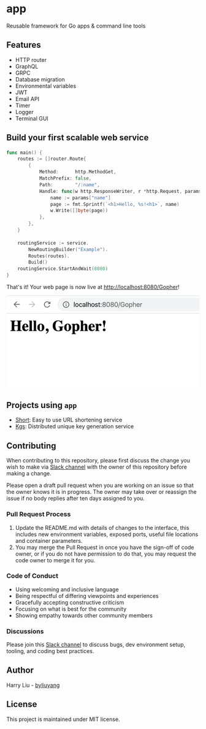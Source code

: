 # app
Reusable framework for Go apps & command line tools

## Features

- HTTP router
- GraphQL
- GRPC
- Database migration
- Environmental variables
- JWT
- Email API
- Timer
- Logger
- Terminal GUI

## Build your first scalable web service

```go
func main() {
	routes := []router.Route{
		{
			Method:      http.MethodGet,
			MatchPrefix: false,
			Path:        "/:name",
			Handle: func(w http.ResponseWriter, r *http.Request, params router.Params) {
				name := params["name"]
				page := fmt.Sprintf(`<h1>Hello, %s!<h1>`, name)
				w.Write([]byte(page))
			},
		},
	}

	routingService := service.
		NewRoutingBuilder("Example").
		Routes(routes).
		Build()
	routingService.StartAndWait(8080)
}
```

That's it! Your web page is now live at [http://localhost:8080/Gopher](http://localhost:8080/Gopher)!

![](doc/example/routing.png)

## Projects using `app`

- [Short](https://short-d.com/r/code): Easy to use URL shortening service
- [Kgs](https://short-d.com/r/kgs): Distributed unique key generation service

## Contributing

When contributing to this repository, please first discuss the change you wish
to make via [Slack channel](https://short-d.com/r/slack) with the owner
of this repository before making a change.

Please open a draft pull request when you are working on an issue so that the
owner knows it is in progress. The owner may take over or reassign the issue if no
body replies after ten days assigned to you.

### Pull Request Process

1. Update the README.md with details of changes to the interface, this includes
   new environment variables, exposed ports, useful file locations and container
   parameters.
1. You may merge the Pull Request in once you have the sign-off of code owner,
   or if you do not have permission to do that, you may request the code owner
   to merge it for you.

### Code of Conduct

- Using welcoming and inclusive language
- Being respectful of differing viewpoints and experiences
- Gracefully accepting constructive criticism
- Focusing on what is best for the community
- Showing empathy towards other community members

### Discussions

Please join this [Slack channel](https://short-d.com/r/slack) to
discuss bugs, dev environment setup, tooling, and coding best practices.

## Author
Harry Liu - [byliuyang](https://github.com/byliuyang)

## License
This project is maintained under MIT license.
